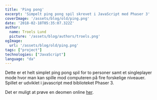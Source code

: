 ```yaml
---
title: 'Ping pong'
excerpt: 'Simpelt ping pong spil skrevet i JavaScript med Phaser 3'
coverImage: '/assets/blog/old/ping.png'
date: '2018-02-18T05:35:07.322Z'
author:
  name: Troels Lund
  picture: '/assets/blog/authors/troels.png'
ogImage:
  url: '/assets/blog/old/ping.png'
tags: ["project"]
technologies: ["JavaScript"]
language: "da"
---
```

  
Dette er et helt simplet ping pong spil for to personer samt et singleplayer mode hvor man kan spille mod computeren på fire forskelige niveauer. Spillet er udviklet i javascript med biblioteket Phaser 3.

Det er muligt at prøve en deomen online [her](https://trolund.github.io/JSPingPongGame/).  